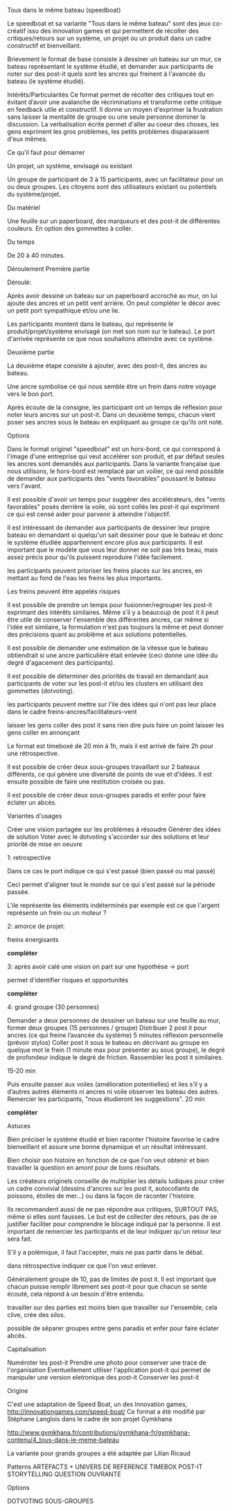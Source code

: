 Tous dans le même bateau (speedboat)

Le speedboat et sa variante "Tous dans le même bateau" sont des jeux co-créatif issu des innovation games et qui permettent de récolter des critiques/retours sur un système, un projet ou un produit dans un cadre constructif et bienveillant.

Brievement le format de base consiste à dessiner un bateau sur un mur, ce bateau représentant le système étudié, et demander aux participants de noter sur des post-it quels sont les ancres qui freinent à l'avancée du bateau (le système étudié).

Intérêts/Particularités
Ce format permet de récolter des critiques tout en évitant d’avoir une avalanche de récriminations et transforme cette critique en feedback utile et constructif. Il donne un moyen d'exprimer la frustration sans laisser la mentalité de groupe ou une seule personne dominer la discussion.
La verbalisation écrite permet d'aller au coeur des choses, les gens expriment les gros problèmes, les petits problèmes disparaissent d'eux mêmes.


Ce qu'il faut pour démarrer

Un projet, un système, envisagé ou existant

Un groupe de participant de 3 à 15 participants, avec un facilitateur pour un ou deux groupes. Les citoyens sont des utilisateurs existant ou potentiels du système/projet.

Du matériel

Une feuille sur un paperboard, des marqueurs et des post-it de différentes couleurs. En option des gommettes à coller.

Du temps

De 20 à 40 minutes.

Déroulement
Première partie

Déroulé:

Après avoir dessiné un bateau sur un paperboard accroché au mur, on lui ajoute des ancres et un petit vent arrière. On peut compléter le décor avec un petit port sympathique et/ou une ile.

Les participants montent dans le bateau, qui représente le produit/projet/système envisagé (on met son nom sur le bateau). Le port d'arrivée représente ce que nous souhaitons atteindre avec ce système.

Deuxième partie

La deuxième étape consiste à ajouter, avec des post-it, des ancres au bateau.

Une ancre symbolise ce qui nous semble être un frein dans notre voyage vers le bon port.

Après écoute de la consigne, les participant ont un temps de réflexion pour noter leurs ancres sur un post-it. Dans un deuxième temps, chacun vient poser ses ancres sous le bateau en expliquant au groupe ce qu'ils ont noté.


Options

Dans le format originel "speedboat" est un hors-bord, ce qui correspond à l'image d'une entreprise qui veut accélérer son produit, et par défaut seules les ancres sont demandés aux participants. Dans la variante française que nous utilisons, le hors-bord est remplacé par un voilier, ce qui rend possible de demander aux participants des "vents favorables" poussant le bateau vers l'avant.

Il est possible d'avoir un temps pour suggérer des accélérateurs, des "vents favorables" posés derrière la voile, où sont collés les post-it qui expriment ce qui est censé aider pour parvenir à atteindre l'objectif.

Il est intéressant de demander aux participants de dessiner leur propre bateau en demandant si quelqu'un sait dessiner pour que le bateau et donc le système étudiée appartiennent encore plus aux participants. Il est important que le modèle que vous leur donner ne soit pas très beau, mais assez précis pour qu'ils puissent reproduire l'idée facilement.

les participants peuvent prioriser les freins placés sur les ancres, en mettant au fond de l'eau les freins les plus importants.

Les freins peuvent être appelés risques

Il est possible de prendre un temps pour fusionner/regrouper les post-it exprimant des intérêts similaires. Même s'il y a beaucoup de post it il peut être utile de conserver l'ensemble des différentes ancres, car même si l'idée est similaire, la formulation n'est pas toujours la même et peut donner des précisions quant au problème et aux solutions potentielles.

Il est possible de demander une estimation de la vitesse que le bateau obtiendrait si une ancre particulière était enlevée (ceci donne une idée du degré d'agacement des participants).

Il est possible de déterminer des priorités de travail en demandant aux participants de voter sur les post-it et/ou les clusters en utilisant des gommettes (dotvoting).

les participants peuvent mettre sur l'ile des idées qui n'ont pas leur place dans le cadre freins-ancres/facilitateurs-vent

laisser les gens coller des post it sans rien dire puis faire un point
laisser les gens coller en annonçant

Le format est timeboxé de 20 min à 1h, mais il est arrivé de faire 2h pour une rétrospective.

Il est possible de créer deux sous-groupes travaillant sur 2 bateaux différents, ce qui génère une diversité de points de vue et d'idées. Il est ensuite possible de faire une restitution croisée ou pas.

Il est possible de créer deux sous-groupes paradis et enfer pour faire éclater un abcès.


Variantes d'usages

Créer une vision partagée sur les problèmes à résoudre
Générer des idées de solution
Voter avec le dotvoting s'accorder sur des solutions et leur priorité de mise en oeuvre


1: retrospective

Dans ce cas le port indique ce qui s'est passé (bien passé ou mal passé)

Ceci permet d'aligner tout le monde sur ce qui s'est passé sur la période passée.

L'ile représente les éléments indéterminés par exemple est ce que l'argent représente un frein ou un moteur ?

2: amorce de projet:

freins
énergisants

**compléter**


3: après avoir calé une vision on part sur une hypothèse -> port

permet d'identifier risques et opportunités

**compléter**

4: grand groupe (30 personnes)

Demander a deux personnes de dessiner un bateau sur une feuille au mur, former deux groupes (15 personnes / groupe)
Distribuer 2 post it pour ancres (ce qui freine l’avancée du système)
5 minutes réflexion personnelle (prévoir stylos) 
Coller post it sous le bateau en décrivant au groupe en quelque mot le frein (1 minute max pour présenter au sous groupe), le degré de profondeur indique le degré de friction. Rassembler les post it similaires.

15-­20 min 

Puis ensuite passer aux voiles (amélioration potentielles) et iles s’il y a d’autres autres éléments ni ancres ni voile observer les bateau des autres. Remercier les participants, "nous étudieront les suggestions". 20 min

**compléter**

Astuces

Bien préciser le système étudié et bien raconter l'histoire favorise le cadre bienveillant et assure une bonne dynamique et un résultat intéressant.

Bien choisir son histoire en fonction de ce que l'on veut obtenir et bien travailler la question en amont pour de bons résultats.

Les créateurs originels conseille de multiplier les détails ludiques pour créer un cadre convivial (dessins d'ancres sur les post it, autocollants de poissons, étoiles de mer…) ou dans la façon de raconter l'histoire.

Ils recommandent aussi de ne pas répondre aux critiques, SURTOUT PAS, même si elles sont fausses. Le but est de collecter des retours, pas de se justifier faciliter pour comprendre le blocage indiqué par la personne. Il est important de  remercier les participants et de leur indiquer qu'un retour leur sera fait.

S'il y a polémique, il faut l'accepter, mais ne pas partir dans le débat.

dans rétrospective indiquer ce que l'on veut enlever.

Généralement groupe de 10, pas de limites de post it. Il est important que chacun puisse remplir librement ses post-it pour que chacun se sente écouté, cela répond à un besoin d'être entendu.

travailler sur des parties est moins bien que travailler sur l'ensemble, cela clive, crée des silos.

possible de séparer groupes entre gens paradis et enfer pour faire éclater abcès.

Capitalisation

Numéroter les post-it
Prendre une photo pour conserver une trace de l'organisation
Eventuellement utiliser l'application post-it qui permet de manipuler une version eletronique des post-it
Conserver les post-it



Origine

C'est une adaptation de Speed Boat, un des Innovation games, 
http://innovationgames.com/speed-boat/
Ce format a été modifié par Stéphane Langlois dans le cadre de son projet Gymkhana

http://www.gymkhana.fr/contributions/gymkhana-fr/gymkhana-contenu/4_tous-dans-le-meme-bateau

La variante pour grands groupes a été adaptée par Lilian Ricaud


Patterns
ARTEFACTS  + UNIVERS DE REFERENCE
TIMEBOX
POST-IT
STORYTELLING
QUESTION OUVRANTE 

Options

DOTVOTING
SOUS-GROUPES




